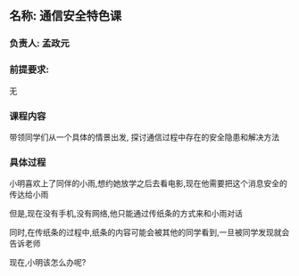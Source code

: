 ## 名称: 通信安全特色课

### 负责人: 孟政元

### 前提要求:
无

### 课程内容

带领同学们从一个具体的情景出发,
探讨通信过程中存在的安全隐患和解决方法

### 具体过程
小明喜欢上了同伴的小雨,想约她放学之后去看电影,现在他需要把这个消息安全的传达给小雨

但是,现在没有手机,没有网络,他只能通过传纸条的方式来和小雨对话

同时,在传纸条的过程中,纸条的内容可能会被其他的同学看到,一旦被同学发现就会告诉老师

现在,小明该怎么办呢?


